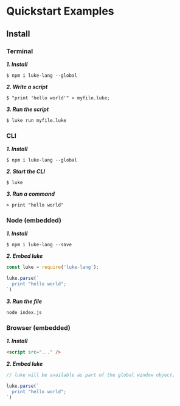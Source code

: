 # Quickstart Examples

## Install

### Terminal

***1. Install***

```shell
$ npm i luke-lang --global
```

***2. Write a script***

```shell
$ "print 'hello world'" > myfile.luke;
```

***3. Run the script***

```shell
$ luke run myfile.luke
```

### CLI

***1. Install***

```shell
$ npm i luke-lang --global
```

***2. Start the CLI***

```shell
$ luke
```

***3. Run a command***

```shell
> print "hello world"
```

### Node (embedded)

***1. Install***

```shell
$ npm i luke-lang --save
```

***2. Embed luke***

```javascript
const luke = require('luke-lang');

luke.parse(`
  print "hello world";
`)
```

***3. Run the file***

```shell
node index.js
```


### Browser (embedded)

***1. Install***

```html
<script src="..." />
```

***2. Embed luke***

```javascript
// luke will be available as part of the global window object.

luke.parse(`
  print "hello world";
`)
```

